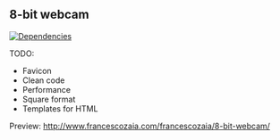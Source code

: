 8-bit webcam
-----------------
[![Dependencies](https://david-dm.org/francescozaia/8-bit-webcam.png)](https://david-dm.org/francescozaia/8-bit-webcam.png)

TODO:
* Favicon
* Clean code
* Performance
* Square format
* Templates for HTML

Preview:
http://www.francescozaia.com/francescozaia/8-bit-webcam/
